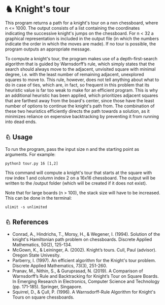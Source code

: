 # ♞ Knight's tour

This program returns a path for a knight's tour on a nxn chessboard, where n <= 1000. The output consists of a list containing the coordinates indicating the successive knight's jumps on the chessboard. For n < 32 a graphical representation is included in the output file (in which the numbers indicate the order in which the moves are made). If no tour is possible, the program outputs an appropriate message.  

To compute a knight's tour, the program makes use of a depth-first-search algorithm that is guided by Warnsdorff’s rule, which simply states that the search should always move to the adjacent, unvisited square with minimal degree, i.e. with the least number of remaining adjacent, unexplored squares to move to. This rule, however, does not tell anything about what to do in case of ties, which are, in fact, so frequent in this problem that its heuristic value is far too weak to make for an efficient program. This is why an additional heuristic has been applied, which prioritizes adjacent squares that are farthest away from the board's center, since those have the least number of options to continue the knight's path from. The combination of these two heuristics efficiently directs the path towards a solution, as it minimizes reliance on expensive backtracking by preventing it from running into dead ends.  

## ♘ Usage

To run the program, pass the input size n and the starting point as arguments. For example:

```
python3 tour.py 16 [1,2]
```
This command will compute a knight's tour that starts at the square with row index 1 and column index 2 on a 16x16 chessboard. The output will be written to the /output folder (which will be created if it does not exist).   

Note that for large boards (n > 100), the stack size will have to be increased. This can be done in the terminal:  

```
ulimit -s unlimited
```

## ♘ References  

- Conrad, A., Hindrichs, T., Morsy, H., & Wegener, I. (1994). Solution of the knight's Hamiltonian path problem on chessboards. Discrete Applied Mathematics, 50(2), 125-134.
- McGown, K., & Leininger, A. (2002). Knight’s tours. Cull, Paul (advisor). Oregon State Univesity.
- Parberry, I. (1997). An efficient algorithm for the Knight's tour problem. Discrete Applied Mathematics, 73(3), 251-260.
- Pranav, M., Nithin, S., & Guruprasad, N. (2019). A Comparison of Warnsdorff’s Rule and Backtracking for Knight’s Tour on Square Boards. In Emerging Research in Electronics, Computer Science and Technology (pp. 171-185). Springer, Singapore.
- Squirrel, D., & Çull, P. (1996). A Warnsdorff-Rule Algorithm for Knight's Tours on square chessboards.
